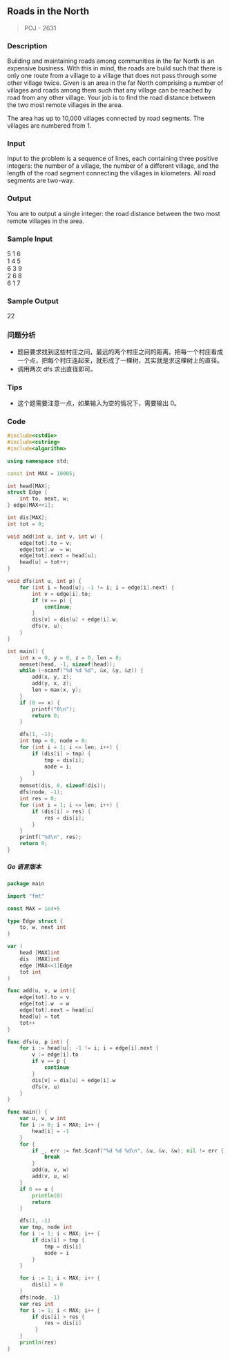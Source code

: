 ## Roads in the North
> POJ - 2631

### Description
Building and maintaining roads among communities in the far North is an expensive business. With this in mind, the roads are build such that there is only one route from a village to a village that does not pass through some other village twice. 
Given is an area in the far North comprising a number of villages and roads among them such that any village can be reached by road from any other village. Your job is to find the road distance between the two most remote villages in the area. 

The area has up to 10,000 villages connected by road segments. The villages are numbered from 1. 

### Input
Input to the problem is a sequence of lines, each containing three positive integers: the number of a village, the number of a different village, and the length of the road segment connecting the villages in kilometers. All road segments are two-way.

### Output
You are to output a single integer: the road distance between the two most remote villages in the area.

### Sample Input
5 1 6  
1 4 5  
6 3 9  
2 6 8  
6 1 7  

### Sample Output
22

### 问题分析
* 题目要求找到这些村庄之间，最远的两个村庄之间的距离。把每一个村庄看成一个点，把每个村庄连起来，就形成了一棵树，其实就是求这棵树上的直径。
* 调用两次 dfs 求出直径即可。

### Tips
* 这个题需要注意一点，如果输入为空的情况下，需要输出 0。

### Code
```cpp
#include<cstdio>
#include<cstring>
#include<algorithm>

using namespace std;

const int MAX = 10005;

int head[MAX];
struct Edge {
    int to, next, w;
} edge[MAX<<1];

int dis[MAX];
int tot = 0;

void add(int u, int v, int w) {
    edge[tot].to = v;
    edge[tot].w  = w;
    edge[tot].next = head[u];
    head[u] = tot++;
}

void dfs(int u, int p) {
    for (int i = head[u]; -1 != i; i = edge[i].next) {
        int v = edge[i].to;
        if (v == p) {
            continue;
        }
        dis[v] = dis[u] + edge[i].w;
        dfs(v, u);
    }
}

int main() {
    int x = 0, y = 0, z = 0, len = 0;
    memset(head, -1, sizeof(head));
    while (~scanf("%d %d %d", &x, &y, &z)) {
        add(x, y, z);
        add(y, x, z);
        len = max(x, y);
    }
    if (0 == x) {
        printf("0\n");
        return 0;
    }

    dfs(1, -1);
    int tmp = 0, node = 0;
    for (int i = 1; i <= len; i++) {
        if (dis[i] > tmp) {
            tmp = dis[i];
            node = i;
        }
    }
    memset(dis, 0, sizeof(dis));
    dfs(node, -1);
    int res = 0;
    for (int i = 1; i <= len; i++) {
        if (dis[i] > res) {
            res = dis[i];
        }
    }
    printf("%d\n", res);
    return 0;
}
```

##### Go 语言版本
```go
package main

import "fmt"

const MAX = 1e4+5

type Edge struct {
    to, w, next int
}

var (
    head [MAX]int
    dis  [MAX]int
    edge [MAX<<1]Edge
    tot int
)

func add(u, v, w int){
    edge[tot].to = v
    edge[tot].w  = w
    edge[tot].next = head[u]
    head[u] = tot
    tot++
}

func dfs(u, p int) {
    for i := head[u]; -1 != i; i = edge[i].next {
        v := edge[i].to
        if v == p {
            continue
        }
        dis[v] = dis[u] + edge[i].w
        dfs(v, u)
    }
}

func main() {
    var u, v, w int
    for i := 0; i < MAX; i++ {
        head[i] = -1
    }
    for {
        if _, err := fmt.Scanf("%d %d %d\n", &u, &v, &w); nil != err {
            break
        }
        add(u, v, w)
        add(v, u, w)
    }
    if 0 == u {
        println(0)
        return
    }

    dfs(1, -1)
    var tmp, node int
    for i := 1; i < MAX; i++ {
        if dis[i] > tmp {
            tmp = dis[i]
            node = i
        }
    }

    for i := 1; i < MAX; i++ {
        dis[i] = 0
    }
    dfs(node, -1)
    var res int
    for i := 1; i < MAX; i++ {
        if dis[i] > res {
            res = dis[i]
         }
    }
    println(res)
}
```